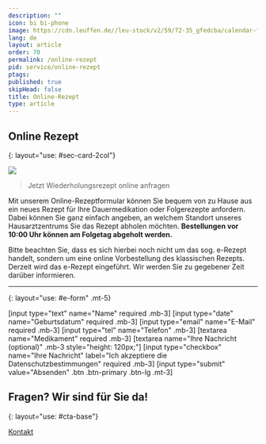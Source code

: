 ```yaml
---
description: ""
icon: bi bi-phone
image: https://cdn.leuffen.de//leu-stock/v2/59/72-35_gfedcba/calendar-flat-lay-dates-and-schedules-2022-11-08-05-25-21-utc.webp
lang: de
layout: article
order: 70
permalink: /online-rezept
pid: service/online-rezept
ptags:
published: true
skipHead: false
title: Online-Rezept
type: article
---
```

## Online Rezept 
{: layout="use: #sec-card-2col"}

![](https://cdn.leuffen.de//leu-stock/v2/94/c_gfedcba/AdobeStock_102663778.webp)

> Jetzt Wiederholungsrezept online anfragen

Mit unserem Online-Rezeptformular können Sie bequem von zu Hause aus ein neues Rezept für Ihre Dauermedikation oder Folgerezepte anfordern.
Dabei können Sie ganz einfach angeben, an welchem Standort unseres Hausarztzentrums Sie das Rezept abholen möchten. **Bestellungen vor 10:00 Uhr können am Folgetag abgeholt werden.**

Bitte beachten Sie, dass es sich hierbei noch nicht um das sog. e-Rezept handelt, sondern um eine online Vorbestellung des klassischen Rezepts. Derzeit wird das e-Rezept eingeführt. Wir werden Sie zu gegebener Zeit darüber informieren.




---
{: layout="use: #e-form" .mt-5}

[input type="text"  name="Name" required .mb-3]
[input type="date" name="Geburtsdatum" required .mb-3]
[input type="email" name="E-Mail" required .mb-3]
[input type="tel" name="Telefon" .mb-3]
[textarea name="Medikament" required .mb-3]
[textarea name="Ihre Nachricht (optional)" .mb-3 style="height: 120px;"]
[input type="checkbox" name="Ihre Nachricht" label="Ich akzeptiere die Datenschutzbestimmungen" required .mb-3]
[input type="submit" value="Absenden" .btn .btn-primary .btn-lg .mt-3]



## Fragen? Wir sind für Sie da!
{: layout="use: #cta-base"}

[Kontakt](/kontakt)
